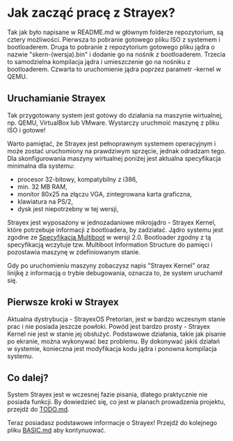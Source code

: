 # Jak zacząć pracę z Strayex?

Tak jak było napisane w README.md w głównym folderze repozytorium, są cztery możliwości.
Pierwsza to pobranie gotowego pliku ISO z systemem i bootloaderem.
Druga to pobranie z repozytorium gotowego pliku jądra o nazwie "skern-(wersja).bin" i dodanie go na nośnik z bootloaderem.
Trzecia to samodzielna kompilacja jądra i umieszczenie go na nośniku z bootloaderem.
Czwarta to uruchomienie jądra poprzez parametr -kernel w QEMU.

## Uruchamianie Strayex

Tak przygotowany system jest gotowy do działania na maszynie wirtualnej, np. QEMU, VirtualBox lub VMware.
Wystarczy uruchmoić maszynę z pliku ISO i gotowe!

Warto pamiętać, że Strayex jest pełnoprawnym systemem operacyjnym i może zostać uruchomiony na prawdziwym sprzęcie, jednak odradzam tego.
Dla skonfigurowania maszyny wirtualnej poniżej jest aktualna specyfikacja minimalna dla systemu:
- procesor 32-bitowy, kompatybilny z i386,
- min. 32 MB RAM,
- monitor 80x25 na złączu VGA, zintegrowana karta graficzna,
- klawiatura na PS/2,
- dysk jest niepotrzebny w tej wersji,

Strayex jest wyposażony w jednozadaniowe mikrojądro - Strayex Kernel, które potrzebuje informacji z bootloadera, by zadziałać.
Jądro systemu jest zgodne ze [Specyfikacją Multiboot](https://www.gnu.org/software/grub/manual/multiboot/multiboot.html) w wersji 2.0.
Bootloader zgodny z tą specyfikacją wczytuje tzw. Multiboot Information Structure do pamięci i pozostawia maszynę w zdefiniowanym stanie.

Gdy po uruchomieniu maszyny zobaczysz napis "Strayex Kernel" oraz linijkę z informacją o trybie debugowania, oznacza to, że system uruchamił się.

## Pierwsze kroki w Strayex

Aktualna dystrybucja - StrayexOS Pretorian, jest w bardzo wczesnym stanie prac i nie posiada jeszcze powłoki.
Powód jest bardzo prosty - Strayex Kernel nie jest w stanie jej obsłużyć.
Podstawowe działania, takie jak pisanie po ekranie, można wykonywać bez problemu.
By dokonywać jakiś działań w systemie, konieczna jest modyfikacja kodu jądra i ponowna kompilacja systemu.

## Co dalej?

System Strayex jest w wczesnej fazie pisania, dlatego praktycznie nie posiada funkcji.
By dowiedzieć się, co jest w planach prowadzenia projektu, przejdź do [TODO.md](https://github.com/StraykerPL/StrayexOS/blob/master/docs/TODO.md).

Teraz posiadasz podstawowe informacje o Strayex! Przejdź do kolejnego pliku [BASIC.md](https://github.com/StraykerPL/StrayexOS/blob/master/docs/pl/BASIC.md) aby kontynuować.
